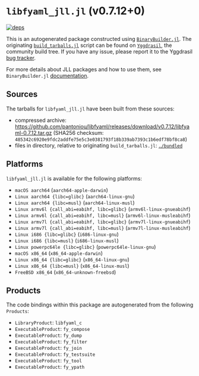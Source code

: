 # `libfyaml_jll.jl` (v0.7.12+0)

[![deps](https://juliahub.com/docs/libfyaml_jll/deps.svg)](https://juliahub.com/ui/Packages/libfyaml_jll/AcqY9?page=2)

This is an autogenerated package constructed using [`BinaryBuilder.jl`](https://github.com/JuliaPackaging/BinaryBuilder.jl). The originating [`build_tarballs.jl`](https://github.com/JuliaPackaging/Yggdrasil/blob/caf6f6bd3528af5d77dc557468853e231f8b8b0e/L/libfyaml/build_tarballs.jl) script can be found on [`Yggdrasil`](https://github.com/JuliaPackaging/Yggdrasil/), the community build tree.  If you have any issue, please report it to the Yggdrasil [bug tracker](https://github.com/JuliaPackaging/Yggdrasil/issues).

For more details about JLL packages and how to use them, see `BinaryBuilder.jl` [documentation](https://juliapackaging.github.io/BinaryBuilder.jl/dev/jll/).

## Sources

The tarballs for `libfyaml_jll.jl` have been built from these sources:

* compressed archive: https://github.com/pantoniou/libfyaml/releases/download/v0.7.12/libfyaml-0.7.12.tar.gz (SHA256 checksum: `485342c6920e9fdc2addfe75e5c3e0381793f18b339ab7393c1b6edf78bf8ca8`)
* files in directory, relative to originating `build_tarballs.jl`: [`./bundled`](https://github.com/JuliaPackaging/Yggdrasil/tree/caf6f6bd3528af5d77dc557468853e231f8b8b0e/L/libfyaml/bundled)

## Platforms

`libfyaml_jll.jl` is available for the following platforms:

* `macOS aarch64` (`aarch64-apple-darwin`)
* `Linux aarch64 {libc=glibc}` (`aarch64-linux-gnu`)
* `Linux aarch64 {libc=musl}` (`aarch64-linux-musl`)
* `Linux armv6l {call_abi=eabihf, libc=glibc}` (`armv6l-linux-gnueabihf`)
* `Linux armv6l {call_abi=eabihf, libc=musl}` (`armv6l-linux-musleabihf`)
* `Linux armv7l {call_abi=eabihf, libc=glibc}` (`armv7l-linux-gnueabihf`)
* `Linux armv7l {call_abi=eabihf, libc=musl}` (`armv7l-linux-musleabihf`)
* `Linux i686 {libc=glibc}` (`i686-linux-gnu`)
* `Linux i686 {libc=musl}` (`i686-linux-musl`)
* `Linux powerpc64le {libc=glibc}` (`powerpc64le-linux-gnu`)
* `macOS x86_64` (`x86_64-apple-darwin`)
* `Linux x86_64 {libc=glibc}` (`x86_64-linux-gnu`)
* `Linux x86_64 {libc=musl}` (`x86_64-linux-musl`)
* `FreeBSD x86_64` (`x86_64-unknown-freebsd`)

## Products

The code bindings within this package are autogenerated from the following `Products`:

* `LibraryProduct`: `libfyaml_c`
* `ExecutableProduct`: `fy_compose`
* `ExecutableProduct`: `fy_dump`
* `ExecutableProduct`: `fy_filter`
* `ExecutableProduct`: `fy_join`
* `ExecutableProduct`: `fy_testsuite`
* `ExecutableProduct`: `fy_tool`
* `ExecutableProduct`: `fy_ypath`
